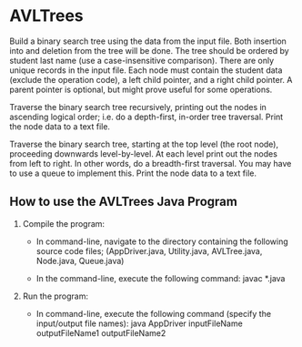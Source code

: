 # AVLTrees

Build a binary search tree using the data from the input file. Both insertion into and deletion from the tree will be done. The tree should be ordered by student 
last name (use a case-insensitive comparison). There are only unique records in the input file. Each node must contain the student data (exclude the operation code), 
a left child pointer, and a right child pointer. A parent pointer is optional, but might prove useful for some operations.

Traverse the binary search tree recursively, printing out the nodes in ascending logical order; i.e. do a depth-first, in-order tree traversal. Print the node data 
to a text file.

Traverse the binary search tree, starting at the top level (the root node), proceeding downwards level-by-level. At each level print out the nodes from left to right.
In other words, do a breadth-first traversal. You may have to use a queue to implement this. Print the node data to a text file.

## How to use the AVLTrees Java Program

1. Compile the program:
	- In command-line, navigate to the directory containing the following source code files;
	  (AppDriver.java, Utility.java, AVLTree.java, Node.java, Queue.java) 
	  
	- In the command-line, execute the following command: javac *.java
	
2. Run the program:
	- In command-line, execute the following command (specify the input/output file names): java AppDriver inputFileName outputFileName1 outputFileName2
